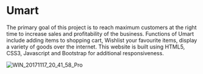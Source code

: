 # Umart
The primary goal of this project is to reach maximum customers at the right time to increase sales and profitability of the business. Functions of Umart include adding items to shopping cart, Wishlist your favourite items, display a variety of goods over the internet. This website is built using HTML5, CSS3, Javascript and Bootstrap for additional responsiveness.


![WIN_20171117_20_41_58_Pro](https://user-images.githubusercontent.com/97398492/178930585-128686ea-109b-4773-9f3e-6aadbd5fe00c.jpg)
